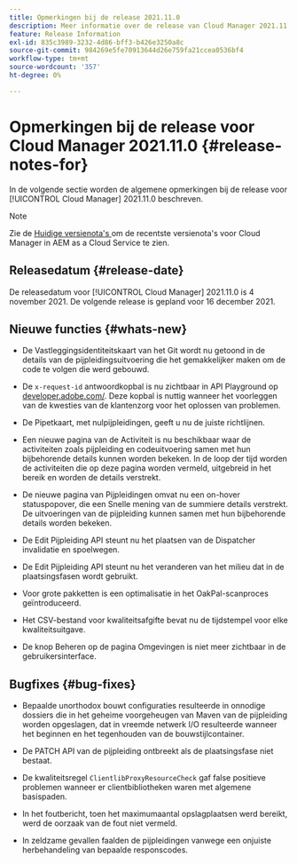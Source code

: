 ```yaml
---
title: Opmerkingen bij de release 2021.11.0
description: Meer informatie over de release van Cloud Manager 2021.11.0.
feature: Release Information
exl-id: 835c3989-3232-4d86-bff3-b426e3250a8c
source-git-commit: 984269e5fe70913644d26e759fa21ccea0536bf4
workflow-type: tm+mt
source-wordcount: '357'
ht-degree: 0%

---
```


# Opmerkingen bij de release voor Cloud Manager 2021.11.0 {#release-notes-for}

In de volgende sectie worden de algemene opmerkingen bij de release voor [!UICONTROL Cloud Manager] 2021.11.0 beschreven.

>[!NOTE]
>Zie de [ Huidige versienota&#39;s ](https://experienceleague.adobe.com/nl/docs/experience-manager-cloud-service/content/release-notes/cloud-manager/current#getting-access) om de recentste versienota&#39;s voor Cloud Manager in AEM as a Cloud Service te zien.

## Releasedatum {#release-date}

De releasedatum voor [!UICONTROL Cloud Manager] 2021.11.0 is 4 november 2021.
De volgende release is gepland voor 16 december 2021.

## Nieuwe functies {#whats-new}

* De Vastleggingsidentiteitskaart van het Git wordt nu getoond in de details van de pijpleidingsuitvoering die het gemakkelijker maken om de code te volgen die werd gebouwd.

* De `x-request-id` antwoordkopbal is nu zichtbaar in API Playground op [ developer.adobe.com/](https://developer.adobe.com/). Deze kopbal is nuttig wanneer het voorleggen van de kwesties van de klantenzorg voor het oplossen van problemen.

* De Pipetkaart, met nulpijpleidingen, geeft u nu de juiste richtlijnen.

* Een nieuwe pagina van de Activiteit is nu beschikbaar waar de activiteiten zoals pijpleiding en codeuitvoering samen met hun bijbehorende details kunnen worden bekeken. In de loop der tijd worden de activiteiten die op deze pagina worden vermeld, uitgebreid in het bereik en worden de details verstrekt.

* De nieuwe pagina van Pijpleidingen omvat nu een on-hover statuspopover, die een Snelle mening van de summiere details verstrekt. De uitvoeringen van de pijpleiding kunnen samen met hun bijbehorende details worden bekeken.

* De Edit Pijpleiding API steunt nu het plaatsen van de Dispatcher invalidatie en spoelwegen.

* De Edit Pijpleiding API steunt nu het veranderen van het milieu dat in de plaatsingsfasen wordt gebruikt.

* Voor grote pakketten is een optimalisatie in het OakPal-scanproces geïntroduceerd.

* Het CSV-bestand voor kwaliteitsafgifte bevat nu de tijdstempel voor elke kwaliteitsuitgave.

* De knop Beheren op de pagina Omgevingen is niet meer zichtbaar in de gebruikersinterface.

## Bugfixes {#bug-fixes}

* Bepaalde unorthodox bouwt configuraties resulteerde in onnodige dossiers die in het geheime voorgeheugen van Maven van de pijpleiding worden opgeslagen, dat in vreemde netwerk I/O resulteerde wanneer het beginnen en het tegenhouden van de bouwstijlcontainer.

* De PATCH API van de pijpleiding ontbreekt als de plaatsingsfase niet bestaat.

* De kwaliteitsregel `ClientlibProxyResourceCheck` gaf false positieve problemen wanneer er clientbibliotheken waren met algemene basispaden.

* In het foutbericht, toen het maximumaantal opslagplaatsen werd bereikt, werd de oorzaak van de fout niet vermeld.

* In zeldzame gevallen faalden de pijpleidingen vanwege een onjuiste herbehandeling van bepaalde responscodes.
